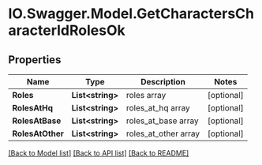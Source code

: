 # IO.Swagger.Model.GetCharactersCharacterIdRolesOk
## Properties

Name | Type | Description | Notes
------------ | ------------- | ------------- | -------------
**Roles** | **List&lt;string&gt;** | roles array | [optional] 
**RolesAtHq** | **List&lt;string&gt;** | roles_at_hq array | [optional] 
**RolesAtBase** | **List&lt;string&gt;** | roles_at_base array | [optional] 
**RolesAtOther** | **List&lt;string&gt;** | roles_at_other array | [optional] 

[[Back to Model list]](../README.md#documentation-for-models) [[Back to API list]](../README.md#documentation-for-api-endpoints) [[Back to README]](../README.md)

